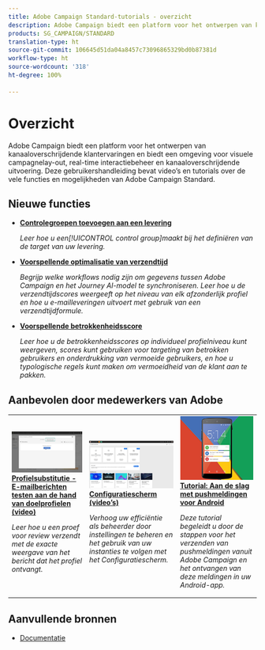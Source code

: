 ```yaml
---
title: Adobe Campaign Standard-tutorials - overzicht
description: Adobe Campaign biedt een platform voor het ontwerpen van kanaaloverschrijdende klantervaringen en biedt een omgeving voor visuele campagnelay-out, real-time interactiebeheer en kanaaloverschrijdende uitvoering. Deze gebruikershandleiding bevat video’s en tutorials over de vele functies en mogelijkheden van Adobe Campaign Standard.
products: SG_CAMPAIGN/STANDARD
translation-type: ht
source-git-commit: 106645d51da04a8457c73096865329bd0b87381d
workflow-type: ht
source-wordcount: '318'
ht-degree: 100%

---
```



# Overzicht

Adobe Campaign biedt een platform voor het ontwerpen van kanaaloverschrijdende klantervaringen en biedt een omgeving voor visuele campagnelay-out, real-time interactiebeheer en kanaaloverschrijdende uitvoering. Deze gebruikershandleiding bevat video’s en tutorials over de vele functies en mogelijkheden van Adobe Campaign Standard.

## Nieuwe functies

* **[Controlegroepen toevoegen aan een levering](/help/communication-channels/email/control-groups.md)**

   *Leer hoe u een[!UICONTROL control group]maakt bij het definiëren van de target van uw levering.*

* **[Voorspellende optimalisatie van verzendtijd](/help/communication-channels/email/ai-powered-emails/predictive-send-time-optimization.md)**

   *Begrijp welke workflows nodig zijn om gegevens tussen Adobe Campaign en het Journey AI-model te synchroniseren. Leer hoe u de verzendtijdscores weergeeft op het niveau van elk afzonderlijk profiel en hoe u e-mailleveringen uitvoert met gebruik van een verzendtijdformule.*

* **[Voorspellende betrokkenheidsscore](/help/communication-channels/email/ai-powered-emails/predictive-engagement-scoring.md)**

   *Leer hoe u de betrokkenheidsscores op individueel profielniveau kunt weergeven, scores kunt gebruiken voor targeting van betrokken gebruikers en onderdrukking van vermoeide gebruikers, en hoe u typologische regels kunt maken om vermoeidheid van de klant aan te pakken.*

## Aanbevolen door medewerkers van Adobe

<table>
<tr>
  <td>
    <a href="./communication-channels/email/profile-substitution.md"> 
      <img alt="Profielsubstitutie - E-mailberichten testen aan de hand van doelprofielen (video)" src="./assets/substitution_tab.png"/>
    </a>
    <div>
      <a href="./communication-channels/email/profile-substitution.md">
    <strong>Profielsubstitutie - E-mailberichten testen aan de hand van doelprofielen (video)</strong>
    </a>
    </div>
    <p>
    <em>Leer hoe u een proef voor review verzendt met de exacte weergave van het bericht dat het profiel ontvangt.</em>
    <p>
  </td>
   <td>
    <a href="./administrating/control-panel/control-panel-overview.md">
      <img alt="Configuratiescherm (video’s)" src="./assets/control-panel.png" />
    </a>
    <div>
    <a href="./administrating/control-panel/control-panel-overview.md">
    <strong>Configuratiescherm (video’s)</strong>
    </a>
    </div>
    <p>
    <em> Verhoog uw efficiëntie als beheerder door instellingen te beheren en het gebruik van uw instanties te volgen met het Configuratiescherm.</em>
    <p>
  </td>
  <td>
    <a href="https://docs.adobe.com/content/help/nl-NL/campaign-standard-learn/getting-started-with-push-notifications-android/introduction.html">
      <img alt="Tutorial: Aan de slag met pushmeldingen voor Android" src="./assets/push-for-android.png" />
    </a>
    <div>
      <a href="https://docs.adobe.com/content/help/nl-NL/campaign-standard-learn/getting-started-with-push-notifications-android/introduction.html">
    <strong>Tutorial: Aan de slag met pushmeldingen voor Android</strong>
    </a>
    </div>
    <p>
    <em>Deze tutorial begeleidt u door de stappen voor het verzenden van pushmeldingen vanuit Adobe Campaign en het ontvangen van deze meldingen in uw Android-app. </em>
    <p>
  </td>
</tr>
</table>

## Aanvullende bronnen

* [Documentatie](https://docs.adobe.com/content/help/nl-NL/campaign-standard/using/campaign-standard-home.html)
